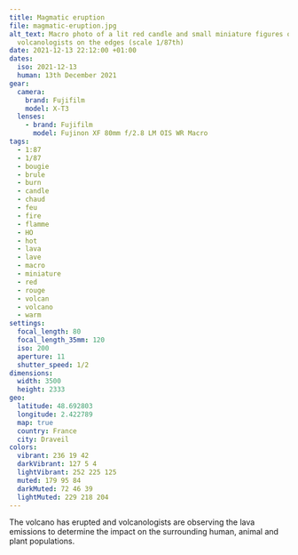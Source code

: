 ```yaml
---
title: Magmatic eruption
file: magmatic-eruption.jpg
alt_text: Macro photo of a lit red candle and small miniature figures of
  volcanologists on the edges (scale 1/87th)
date: 2021-12-13 22:12:00 +01:00
dates:
  iso: 2021-12-13
  human: 13th December 2021
gear:
  camera:
    brand: Fujifilm
    model: X-T3
  lenses:
    - brand: Fujifilm
      model: Fujinon XF 80mm f/2.8 LM OIS WR Macro
tags:
  - 1:87
  - 1/87
  - bougie
  - brule
  - burn
  - candle
  - chaud
  - feu
  - fire
  - flamme
  - HO
  - hot
  - lava
  - lave
  - macro
  - miniature
  - red
  - rouge
  - volcan
  - volcano
  - warm
settings:
  focal_length: 80
  focal_length_35mm: 120
  iso: 200
  aperture: 11
  shutter_speed: 1/2
dimensions:
  width: 3500
  height: 2333
geo:
  latitude: 48.692803
  longitude: 2.422789
  map: true
  country: France
  city: Draveil
colors:
  vibrant: 236 19 42
  darkVibrant: 127 5 4
  lightVibrant: 252 225 125
  muted: 179 95 84
  darkMuted: 72 46 39
  lightMuted: 229 218 204
---
```


The volcano has erupted and volcanologists are observing the lava emissions to determine the impact on the surrounding human, animal and plant populations.
